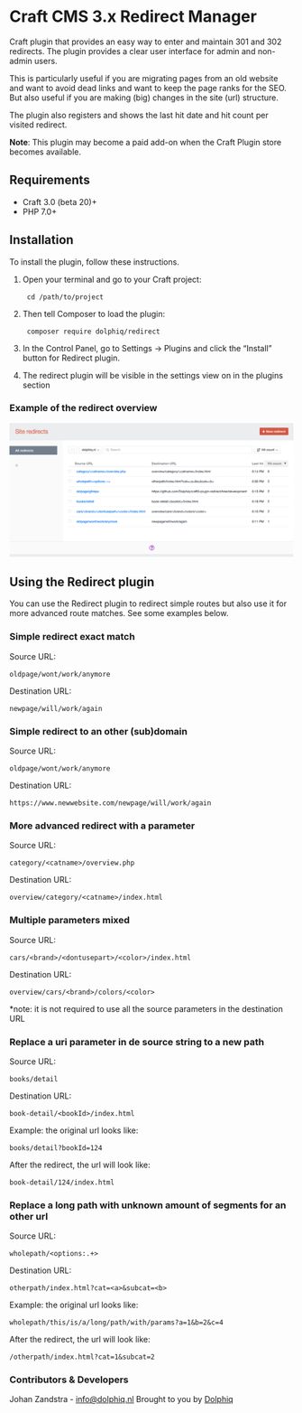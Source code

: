 # Craft CMS 3.x Redirect Manager

Craft plugin that provides an easy way to enter and maintain 301 and 302 redirects. The plugin provides a clear user interface for admin and non-admin users.

This is particularly useful if you are migrating pages from an old website and want to avoid dead links and want to keep the page ranks for the SEO. But also useful if you are making (big) changes in the site (url) structure.

The plugin also registers and shows the last hit date and hit count per visited redirect.

**Note**: This plugin may become a paid add-on when the Craft Plugin store becomes available.

## Requirements
* Craft 3.0 (beta 20)+
* PHP 7.0+

## Installation

To install the plugin, follow these instructions.

1. Open your terminal and go to your Craft project:

        cd /path/to/project

2. Then tell Composer to load the plugin:

        composer require dolphiq/redirect

3. In the Control Panel, go to Settings → Plugins and click the “Install” button for Redirect plugin.

4. The redirect plugin will be visible in the settings view on in the plugins section


### Example of the redirect overview
![Screenshot](resources/screenshots/sire_redirects_overview_example.png)

## Using the Redirect plugin

You can use the Redirect plugin to redirect simple routes but also use it for more advanced route matches. See some examples below.

### Simple redirect exact match
Source URL:
```
oldpage/wont/work/anymore
```
Destination URL:
```
newpage/will/work/again
```

### Simple redirect to an other (sub)domain
Source URL:
```
oldpage/wont/work/anymore
```
Destination URL:
```
https://www.newwebsite.com/newpage/will/work/again
```

### More advanced redirect with a parameter
Source URL:
```
category/<catname>/overview.php
```
Destination URL:
```
overview/category/<catname>/index.html
```

### Multiple parameters mixed
Source URL:
```
cars/<brand>/<dontusepart>/<color>/index.html
```
Destination URL:
```
overview/cars/<brand>/colors/<color>
```
*note: it is not required to use all the source parameters in the destination URL

### Replace a uri parameter in de source string to a new path

Source URL:
```
books/detail
```
Destination URL:
```
book-detail/<bookId>/index.html
```

Example: the original url looks like:
```
books/detail?bookId=124
```

After the redirect, the url will look like:
```
book-detail/124/index.html
```

### Replace a long path with unknown amount of segments for an other url

Source URL:
```
wholepath/<options:.+>
```
Destination URL:
```
otherpath/index.html?cat=<a>&subcat=<b>
```

Example: the original url looks like:
```
wholepath/this/is/a/long/path/with/params?a=1&b=2&c=4
```

After the redirect, the url will look like:
```
/otherpath/index.html?cat=1&subcat=2
```


### Contributors & Developers
Johan Zandstra - info@dolphiq.nl
Brought to you by [Dolphiq](https://dolphiq.nl)
